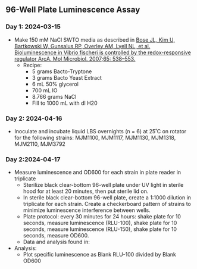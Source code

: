 ## 96-Well Plate Luminescence Assay
### Day 1: 2024-03-15
* Make 150 mM NaCl SWTO media as described in [Bose JL, Kim U, Bartkowski W, Gunsalus RP, Overley AM, Lyell NL, et al. Bioluminescence in Vibrio fischeri is controlled by the redox-responsive regulator ArcA. Mol Microbiol. 2007;65: 538–553.](https://doi.org/10.1111/j.1365-2958.2007.05809.x)
  * Recipe:
    * 5 grams Bacto-Tryptone
    * 3 grams Bacto Yeast Extract
    * 6 mL 50% glycerol
    * 700 mL IO
    * 8.766 grams NaCl
    * Fill to 1000 mL with dI H20
### Day 2: 2024-04-16
* Inoculate and incubate liquid LBS overnights (n = 6) at 25˚C on rotator for the following strains: MJM1100, MJM1117, MJM1130, MJM1318, MJM2110, MJM3792
### Day 2:2024-04-17
* Measure luminescence and OD600 for each strain in plate reader in triplicate
  * Sterilize black clear-bottom 96-well plate under UV light in sterile hood for at least 20 minutes, then put sterile lid on.
  * In sterile black clear-bottom 96-well plate, create a 1:1000 dilution in triplicate for each strain. Create a checkerboard pattern of strains to minimize luminescence interference between wells.
  * Plate protocol: every 30 minutes for 24 hours: shake plate for 10 seconds, measure luminescence (RLU-100), shake plate for 10 seconds, measure luminescence (RLU-150), shake plate for 10 seconds, measure OD600.
  * Data and analysis found in:
* Analysis:
  * Plot specific luminescence as Blank RLU-100 divided by Blank OD600
